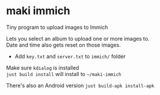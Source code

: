 # maki immich

Tiny program to upload images to Immich

Lets you select an album to upload one or more images to.<br/>
Date and time also gets reset on those images.

-   Add `key.txt` and `server.txt` to `immich/` folder
<!-- -   Add `nitter.txt` (url) to `scrape/` folder<br/>
    Recommend using a private instance -->

Make sure `kdialog` is installed<br/>
`just build install` will install to `~/maki-immich`

There's also an Android version `just build-apk install-apk`

